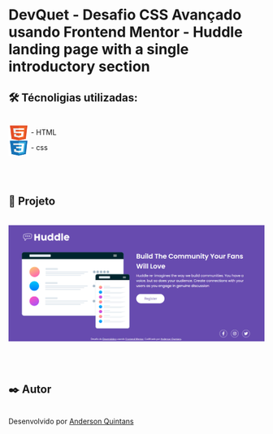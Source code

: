 # DevQuet - Desafio CSS Avançado usando Frontend Mentor - Huddle landing page with a single introductory section

## 🛠️ Técnoligias utilizadas:

<br> 
<img align="center" alt="andersonquintans-HTML" height="30" width="40" src="https://raw.githubusercontent.com/devicons/devicon/master/icons/html5/html5-original.svg"> - HTML

<br>
<img align="center" alt="andersonquintans-CSS" height="30" width="40" src="https://raw.githubusercontent.com/devicons/devicon/master/icons/css3/css3-original.svg">  - css

<br> <br>

## 📌 Projeto

<br>
<img src="src/images/screen.png" alt="Imagem Grande">

<br> <br>

## ✒️ Autor

<br>
Desenvolvido por <a href="https://www.linkedin.com/in/anderson-lucas-quintans-aab3ab207/" target="_blank">Anderson Quintans</a>
